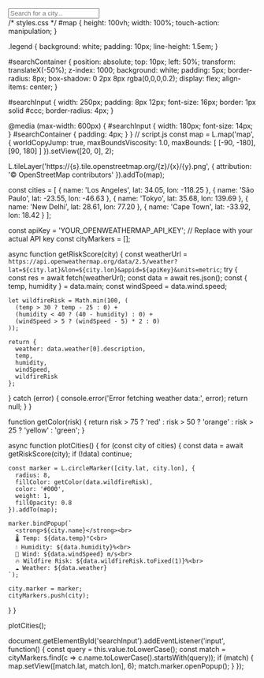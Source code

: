 <!DOCTYPE html>
<html lang="en">
<head>
  <meta charset="UTF-8">
  <title>Global Disaster & Wildfire Risk Map</title>
  <meta name="viewport" content="width=device-width, initial-scale=1.0">
  <link rel="stylesheet" href="https://unpkg.com/leaflet@1.7.1/dist/leaflet.css" />
  <link rel="stylesheet" href="styles.css">
</head>
<body>
  <div id="searchContainer">
    <input type="text" id="searchInput" placeholder="Search for a city..." />
  </div>
  <div id="map"></div>

  <script src="https://unpkg.com/leaflet@1.7.1/dist/leaflet.js"></script>
  <script src="script.js"></script>
</body>
</html>
/* styles.css */
#map {
  height: 100vh;
  width: 100%;
  touch-action: manipulation;
}

.legend {
  background: white;
  padding: 10px;
  line-height: 1.5em;
}

#searchContainer {
  position: absolute;
  top: 10px;
  left: 50%;
  transform: translateX(-50%);
  z-index: 1000;
  background: white;
  padding: 5px;
  border-radius: 8px;
  box-shadow: 0 2px 8px rgba(0,0,0,0.2);
  display: flex;
  align-items: center;
}

#searchInput {
  width: 250px;
  padding: 8px 12px;
  font-size: 16px;
  border: 1px solid #ccc;
  border-radius: 4px;
}

@media (max-width: 600px) {
  #searchInput {
    width: 180px;
    font-size: 14px;
  }
  #searchContainer {
    padding: 4px;
  }
}
// script.js
const map = L.map('map', {
  worldCopyJump: true,
  maxBoundsViscosity: 1.0,
  maxBounds: [
    [-90, -180],
    [90, 180]
  ]
}).setView([20, 0], 2);

L.tileLayer('https://{s}.tile.openstreetmap.org/{z}/{x}/{y}.png', {
  attribution: '&copy; OpenStreetMap contributors'
}).addTo(map);

const cities = [
  { name: 'Los Angeles', lat: 34.05, lon: -118.25 },
  { name: 'São Paulo', lat: -23.55, lon: -46.63 },
  { name: 'Tokyo', lat: 35.68, lon: 139.69 },
  { name: 'New Delhi', lat: 28.61, lon: 77.20 },
  { name: 'Cape Town', lat: -33.92, lon: 18.42 }
];

const apiKey = 'YOUR_OPENWEATHERMAP_API_KEY'; // Replace with your actual API key
const cityMarkers = [];

async function getRiskScore(city) {
  const weatherUrl = `https://api.openweathermap.org/data/2.5/weather?lat=${city.lat}&lon=${city.lon}&appid=${apiKey}&units=metric`;
  try {
    const res = await fetch(weatherUrl);
    const data = await res.json();
    const { temp, humidity } = data.main;
    const windSpeed = data.wind.speed;

    let wildfireRisk = Math.min(100, (
      (temp > 30 ? temp - 25 : 0) +
      (humidity < 40 ? (40 - humidity) : 0) +
      (windSpeed > 5 ? (windSpeed - 5) * 2 : 0)
    ));

    return {
      weather: data.weather[0].description,
      temp,
      humidity,
      windSpeed,
      wildfireRisk
    };
  } catch (error) {
    console.error('Error fetching weather data:', error);
    return null;
  }
}

function getColor(risk) {
  return risk > 75 ? 'red' :
         risk > 50 ? 'orange' :
         risk > 25 ? 'yellow' : 'green';
}

async function plotCities() {
  for (const city of cities) {
    const data = await getRiskScore(city);
    if (!data) continue;

    const marker = L.circleMarker([city.lat, city.lon], {
      radius: 8,
      fillColor: getColor(data.wildfireRisk),
      color: '#000',
      weight: 1,
      fillOpacity: 0.8
    }).addTo(map);

    marker.bindPopup(`
      <strong>${city.name}</strong><br>
      🌡 Temp: ${data.temp}°C<br>
      💧 Humidity: ${data.humidity}%<br>
      💨 Wind: ${data.windSpeed} m/s<br>
      🔥 Wildfire Risk: ${data.wildfireRisk.toFixed(1)}%<br>
      ☁️ Weather: ${data.weather}
    `);

    city.marker = marker;
    cityMarkers.push(city);
  }
}

plotCities();

document.getElementById('searchInput').addEventListener('input', function() {
  const query = this.value.toLowerCase();
  const match = cityMarkers.find(c => c.name.toLowerCase().startsWith(query));
  if (match) {
    map.setView([match.lat, match.lon], 6);
    match.marker.openPopup();
  }
});

